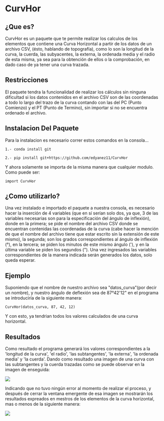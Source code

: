 # CurvHor

## ¿Que es?

CurvHor es un paquete que te permite realizar los calculos de los elementos que contiene una Curva Horizontal a partir de los datos de un archivo CSV, (ésto, hablando de topografía), como lo son la longitud de la curva, la cuerda, las subyacentes, la externa, la ordenada media y el radio de esta misma, ya sea para la obtención de ellos o la comprobación, en dado caso de ya tener una curva trazada.


## Restricciones

El paquete tendra la funcionalidad de realizar los cálculos sin ninguna dificultad si los datos contenidos en el archivo CSV son de las coordenadas a todo lo largo del trazo de la curva contando con las del PC (Punto Comienzo) y el PT (Punto de Termino), sin importar si no se encuentra ordenado el archivo.


## Instalacion Del Paquete
Para la instalacion es necesario correr estos comandos en la consola...  
```
1.- conda install git
```
```
2.- pip install git+https://github.com/edyanez11/CurvHor     
```
Y ahora solamente se importa de la misma manera que cualquier modulo.  
Como puede ser:
```
import CurvHor
```


## ¿Como utilizarlo?

Una vez instalado e importado el paquete a nuestra consola, es necesario hacer la inserción de 4 variables (que en sí serían solo dos, ya que, 3 de las variables necesarias son para la especificación del ángulo de inflexión), donde en la primera; se pide el nombre del archivo CSV donde se encuentran contenidas las coordenadas de la curva (cabe hacer la mención de que el nombre del archivo tiene que estar escrito sin la extensión de este mismo), la segunda; son los grados correspondientes al ángulo de inflexión (°), en la tercera; se piden los minutos de este mismo ángulo ('), y en la última variable se piden los segundos (").
Una vez ingresados las variables correspondientes de la manera indicada serán generados los datos, solo queda esperar.


## Ejemplo 

Suponiendo que el nombre de nuestro archivo sea "datos_curva"(por decir un nombre), y nuestro ángulo de deflexión sea de 87°42'12" en el programa se introduciría de la siguiente manera: 
```
CurvHor(datos_curva, 87, 42, 12)
```
Y con esto, ya tendrian todos los valores calculados de una curva horizontal.


## Resultados

Como resultado el programa generará los valores correspondientes a la 'longitud de la curva', 'el radio', 'las subtangentes', 'la externa', 'la ordenada media' y 'la cuerda'. Dando como resultado una imagen de una curva con las subtangentes y la cuerda trazadas como se puede observar en la imagen de enseguida:

![](https://user-images.githubusercontent.com/30146147/28871811-ce02d3a0-774b-11e7-9e26-f7af439eb784.png)

Indicando que no tuvo ningún error al momento de realizar el proceso, y después de cerrar la ventana emergente de esa imagen se mostrarán los resultados  expreados en mestros de los elementos de la curva horizontal, mas o menos de la siguiente manera:

![](https://user-images.githubusercontent.com/30146147/28872220-da98589a-774d-11e7-8687-8ee6dbc08418.png)



